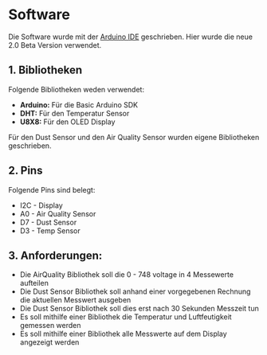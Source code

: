 # Software

Die Software wurde mit der [Arduino IDE](https://www.arduino.cc/en/software) geschrieben. Hier wurde die neue 2.0 Beta Version verwendet.

## 1. Bibliotheken

Folgende Bibliotheken weden verwendet:

- **Arduino:** Für die Basic Arduino SDK
- **DHT:** Für den Temperatur Sensor
- **U8X8:** Für den OLED Display

Für den Dust Sensor und den Air Quality Sensor wurden eigene Bibliotheken geschrieben.

## 2. Pins

Folgende Pins sind belegt:
- I2C - Display
- A0 - Air Quality Sensor
- D7 - Dust Sensor
- D3 - Temp Sensor

## 3. Anforderungen:

- Die AirQuality Bibliothek soll die 0 - 748 voltage in 4 Messewerte aufteilen
- Die Dust Sensor Bibliothek soll anhand einer vorgegebenen Rechnung die aktuellen Messwert ausgeben
- Die Dust Sensor Bibliothek soll dies erst nach 30 Sekunden Messzeit tun
- Es soll mithilfe einer Bibliothek die Temperatur und Luftfeutigkeit gemessen werden
- Es soll mithilfe einer Bibliothek alle Messwerte auf dem Display angezeigt werden


